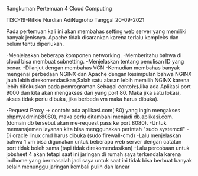 Rangkuman Pertemuan 4 Cloud Computing

TI3C-19-Rifkie Nurdian AdiNugroho
Tanggal 20-09-2021

Pada pertemuan kali ini akan membahas setting web server yang memiliki banyak jenisnya. Apache tidak disarankan karena terlalu kompleks dan belum tentu diperlukan.

-Menjelaskan beberapa komponen networking.
-Memberitahu bahwa di cloud bisa membuat subnetting.
-Menjelaskan tentang penulisan ID yang benar.
-Dilanjut dengan membahas VCN
-Kemudian membahas banyak mengenai perbedaan NGINX dan Apache dengan kesimpulan bahwa NGINX jauh lebih direkomendasikan,Salah satu alasan lebih memilih NGINX karena lebih difokuskan pada pemrograman
Sebagai contoh:(Jika ada Aplikasi port 9000 dan kita akan mengakses dari yang port 80. Maka jika satu lokasi, akses tidak perlu dibuka, jika berbeda vm maka harus dibuka).

-Request Proxy -> contoh: ada aplikasi.com(:80) yang ingin mengakses phpmyadmin(:8080), maka perlu ditambahi menjadi db.aplikasi.com. (domain db tersebut akan me-request pass ke port 8080).
-Untuk memanajemen layanan kita bisa menggunakan perintah "sudo systemctl"
-Di oracle linux cmd harus dibuka (sudo firewall-cmd)
-Lalu menjelaskan bahwa 1 vm bisa digunakan untuk beberapa web server dengan catatan port tidak boleh sama (tapi tidak direkomendasikan)
-Lalu percobaan untuk jobsheet 4 akan tetapi saat ini jaringan di rumah saya terkendala karena indhome yang bermasalah jadi saya untuk saat ini tidak bisa berbuat banyak selain menunggu jaringan kembali pulih dan lancar
